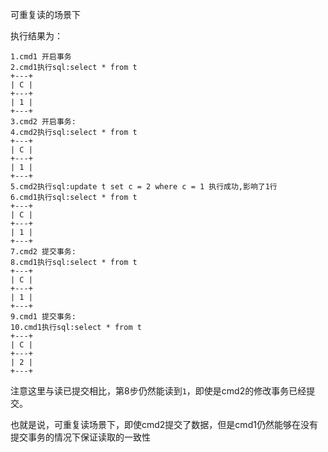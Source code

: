 可重复读的场景下

执行结果为：
```
1.cmd1 开启事务
2.cmd1执行sql:select * from t
+---+
| C |
+---+
| 1 |
+---+
3.cmd2 开启事务:
4.cmd2执行sql:select * from t
+---+
| C |
+---+
| 1 |
+---+
5.cmd2执行sql:update t set c = 2 where c = 1 执行成功,影响了1行
6.cmd1执行sql:select * from t
+---+
| C |
+---+
| 1 |
+---+
7.cmd2 提交事务:
8.cmd1执行sql:select * from t
+---+
| C |
+---+
| 1 |
+---+
9.cmd1 提交事务:
10.cmd1执行sql:select * from t
+---+
| C |
+---+
| 2 |
+---+
```
注意这里与读已提交相比，第8步仍然能读到`1`，即使是cmd2的修改事务已经提交。

也就是说，可重复读场景下，即使cmd2提交了数据，但是cmd1仍然能够在没有提交事务的情况下保证读取的一致性